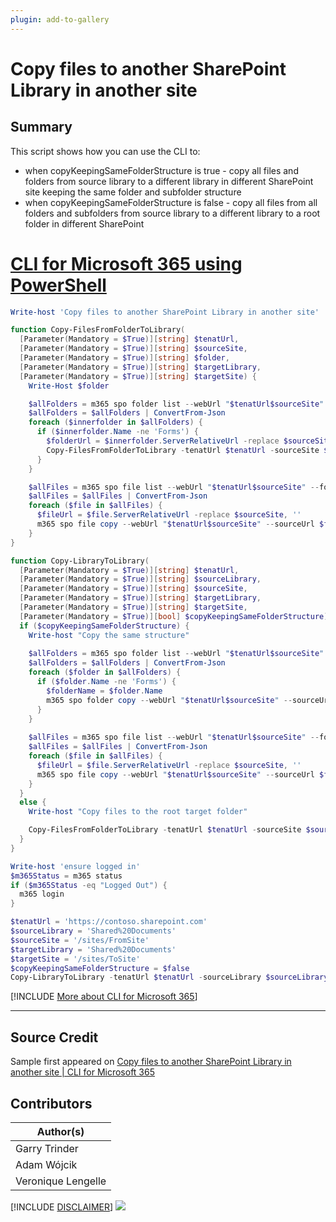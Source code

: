 ```yaml
---
plugin: add-to-gallery
---
```


# Copy files to another SharePoint Library in another site

## Summary

This script shows how you can use the CLI to:
 - when copyKeepingSameFolderStructure is true - copy all files and folders from source library to a different library in different SharePoint site keeping the same folder and subfolder structure
 - when copyKeepingSameFolderStructure is false - copy all files from all folders and subfolders from source library to a different library to a root folder in different SharePoint
 
# [CLI for Microsoft 365 using PowerShell](#tab/cli-m365-ps)
```powershell
Write-host 'Copy files to another SharePoint Library in another site'

function Copy-FilesFromFolderToLibrary(
  [Parameter(Mandatory = $True)][string] $tenatUrl,
  [Parameter(Mandatory = $True)][string] $sourceSite,
  [Parameter(Mandatory = $True)][string] $folder,
  [Parameter(Mandatory = $True)][string] $targetLibrary,
  [Parameter(Mandatory = $True)][string] $targetSite) {
    Write-Host $folder

    $allFolders = m365 spo folder list --webUrl "$tenatUrl$sourceSite" --parentFolderUrl $folder --output 'json'
    $allFolders = $allFolders | ConvertFrom-Json
    foreach ($innerfolder in $allFolders) {
      if ($innerfolder.Name -ne 'Forms') {
        $folderUrl = $innerfolder.ServerRelativeUrl -replace $sourceSite, ''
        Copy-FilesFromFolderToLibrary -tenatUrl $tenatUrl -sourceSite $sourceSite -folder $folderUrl -targetLibrary $targetLibrary -targetSite $targetSite
      }
    }

    $allFiles = m365 spo file list --webUrl "$tenatUrl$sourceSite" --folder $folder.substring(1) --output 'json'
    $allFiles = $allFiles | ConvertFrom-Json
    foreach ($file in $allFiles) {
      $fileUrl = $file.ServerRelativeUrl -replace $sourceSite, ''
      m365 spo file copy --webUrl "$tenatUrl$sourceSite" --sourceUrl $fileUrl --targetUrl "$targetSite/$targetLibrary" --allowSchemaMismatch
    }
}

function Copy-LibraryToLibrary(
  [Parameter(Mandatory = $True)][string] $tenatUrl,
  [Parameter(Mandatory = $True)][string] $sourceLibrary,
  [Parameter(Mandatory = $True)][string] $sourceSite,
  [Parameter(Mandatory = $True)][string] $targetLibrary,
  [Parameter(Mandatory = $True)][string] $targetSite,
  [Parameter(Mandatory = $True)][bool] $copyKeepingSameFolderStructure) {
  if ($copyKeepingSameFolderStructure) {
    Write-host "Copy the same structure"
    
    $allFolders = m365 spo folder list --webUrl "$tenatUrl$sourceSite" --parentFolderUrl "/$sourceLibrary" --output 'json'
    $allFolders = $allFolders | ConvertFrom-Json
    foreach ($folder in $allFolders) {
      if ($folder.Name -ne 'Forms') {
        $folderName = $folder.Name
        m365 spo folder copy --webUrl "$tenatUrl$sourceSite" --sourceUrl "/$sourceLibrary/$folderName" --targetUrl "$targetSite/$targetLibrary" --allowSchemaMismatch
      }
    }
    
    $allFiles = m365 spo file list --webUrl "$tenatUrl$sourceSite" --folder $sourceLibrary --output 'json'
    $allFiles = $allFiles | ConvertFrom-Json
    foreach ($file in $allFiles) {
      $fileUrl = $file.ServerRelativeUrl -replace $sourceSite, ''
      m365 spo file copy --webUrl "$tenatUrl$sourceSite" --sourceUrl $fileUrl --targetUrl "$targetSite/$targetLibrary" --allowSchemaMismatch
    }
  }
  else {
    Write-host "Copy files to the root target folder"

    Copy-FilesFromFolderToLibrary -tenatUrl $tenatUrl -sourceSite $sourceSite -folder "/$sourceLibrary" -targetLibrary $targetLibrary -targetSite $targetSite
  }
}

Write-host 'ensure logged in'
$m365Status = m365 status
if ($m365Status -eq "Logged Out") {
  m365 login
}

$tenatUrl = 'https://contoso.sharepoint.com'
$sourceLibrary = 'Shared%20Documents'
$sourceSite = '/sites/FromSite'
$targetLibrary = 'Shared%20Documents'
$targetSite = '/sites/ToSite'
$copyKeepingSameFolderStructure = $false
Copy-LibraryToLibrary -tenatUrl $tenatUrl -sourceLibrary $sourceLibrary -sourceSite $sourceSite -targetLibrary $targetLibrary -targetSite $targetSite -copyKeepingSameFolderStructure $copyKeepingSameFolderStructure
```
[!INCLUDE [More about CLI for Microsoft 365](../../docfx/includes/MORE-CLIM365.md)]
***

## Source Credit

Sample first appeared on [Copy files to another SharePoint Library in another site | CLI for Microsoft 365](https://pnp.github.io/cli-microsoft365/sample-scripts/spo/copy-files-to-another-library/)

## Contributors

| Author(s) |
|-----------|
| Garry Trinder |
| Adam Wójcik |
| Veronique Lengelle |


[!INCLUDE [DISCLAIMER](../../docfx/includes/DISCLAIMER.md)]
<img src="https://telemetry.sharepointpnp.com/script-samples/scripts/spo-copy-files-to-another-library" aria-hidden="true" />